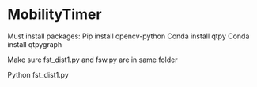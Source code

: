 # MobilityTimer

Must install packages:
Pip install opencv-python
Conda install qtpy
Conda install qtpygraph

Make sure fst_dist1.py and fsw.py are in same folder

Python fst_dist1.py
